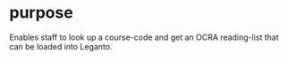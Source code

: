 # purpose

Enables staff to look up a course-code and get an OCRA reading-list that can be loaded into Leganto.
